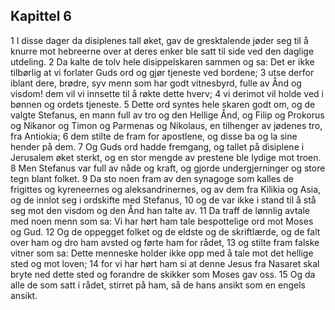 ## Kapittel 6

1 I disse dager da disiplenes tall øket, gav de gresktalende jøder seg til å knurre mot hebreerne over at deres enker ble satt til side ved den daglige utdeling.
2 Da kalte de tolv hele disippelskaren sammen og sa: Det er ikke tilbørlig at vi forlater Guds ord og gjør tjeneste ved bordene;
3 utse derfor iblant dere, brødre, syv menn som har godt vitnesbyrd, fulle av Ånd og visdom! dem vil vi innsette til å røkte dette hverv;
4 vi derimot vil holde ved i bønnen og ordets tjeneste.
5 Dette ord syntes hele skaren godt om, og de valgte Stefanus, en mann full av tro og den Hellige Ånd, og Filip og Prokorus og Nikanor og Timon og Parmenas og Nikolaus, en tilhenger av jødenes tro, fra Antiokia;
6 dem stilte de fram for apostlene, og disse ba og la sine hender på dem.
7 Og Guds ord hadde fremgang, og tallet på disiplene i Jerusalem øket sterkt, og en stor mengde av prestene ble lydige mot troen.
8 Men Stefanus var full av nåde og kraft, og gjorde undergjerninger og store tegn blant folket.
9 Da sto noen fram av den synagoge som kalles de frigittes og kyreneernes og aleksandrinernes, og av dem fra Kilikia og Asia, og de innlot seg i ordskifte med Stefanus,
10 og de var ikke i stand til å stå seg mot den visdom og den Ånd han talte av.
11 Da traff de lønnlig avtale med noen menn som sa: Vi har hørt ham tale bespottelige ord mot Moses og Gud.
12 Og de oppegget folket og de eldste og de skriftlærde, og de falt over ham og dro ham avsted og førte ham for rådet,
13 og stilte fram falske vitner som sa: Dette menneske holder ikke opp med å tale mot det hellige sted og mot loven;
14 for vi har hørt ham si at denne Jesus fra Nasaret skal bryte ned dette sted og forandre de skikker som Moses gav oss.
15 Og da alle de som satt i rådet, stirret på ham, så de hans ansikt som en engels ansikt.
